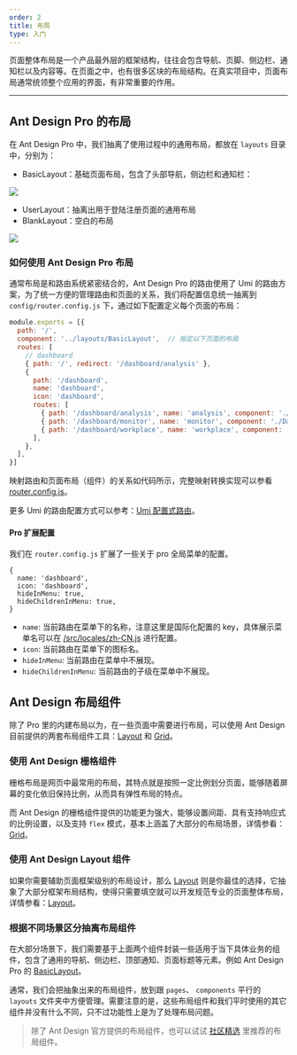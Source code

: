 ```yaml
---
order: 2
title: 布局
type: 入门
---
```


页面整体布局是一个产品最外层的框架结构，往往会包含导航、页脚、侧边栏、通知栏以及内容等。在页面之中，也有很多区块的布局结构。在真实项目中，页面布局通常统领整个应用的界面，有非常重要的作用。

---

## Ant Design Pro 的布局

在 Ant Design Pro 中，我们抽离了使用过程中的通用布局，都放在 `layouts` 目录中，分别为：

- BasicLayout：基础页面布局，包含了头部导航，侧边栏和通知栏：

<img src="https://gw.alipayobjects.com/zos/rmsportal/oXmyfmffJVvdbmDoGvuF.png" />

- UserLayout：抽离出用于登陆注册页面的通用布局
- BlankLayout：空白的布局

<img src="https://gw.alipayobjects.com/zos/rmsportal/mXsydBXvLqBVEZLMssEy.png" />

### 如何使用 Ant Design Pro 布局

通常布局是和路由系统紧密结合的，Ant Design Pro 的路由使用了 Umi 的路由方案，为了统一方便的管理路由和页面的关系，我们将配置信息统一抽离到 `config/router.config.js` 下，通过如下配置定义每个页面的布局：

```jsx
module.exports = [{
  path: '/',
  component: '../layouts/BasicLayout',  // 指定以下页面的布局
  routes: [
    // dashboard
    { path: '/', redirect: '/dashboard/analysis' },
    {
      path: '/dashboard',
      name: 'dashboard',
      icon: 'dashboard',
      routes: [
        { path: '/dashboard/analysis', name: 'analysis', component: './Dashboard/Analysis' },
        { path: '/dashboard/monitor', name: 'monitor', component: './Dashboard/Monitor' },
        { path: '/dashboard/workplace', name: 'workplace', component: './Dashboard/Workplace' },
      ],
    },
  ],
}]
```

映射路由和页面布局（组件）的关系如代码所示，完整映射转换实现可以参看 [router.config.js](https://github.com/ant-design/ant-design-pro/blob/master/config/router.config.js)。

更多 Umi 的路由配置方式可以参考：[Umi  配置式路由](https://umijs.org/guide/router.html#%E9%85%8D%E7%BD%AE%E5%BC%8F%E8%B7%AF%E7%94%B1)。

#### Pro 扩展配置

我们在 `router.config.js` 扩展了一些关于 pro 全局菜单的配置。

```
{
  name: 'dashboard',
  icon: 'dashboard',
  hideInMenu: true,
  hideChildrenInMenu: true,
}
```

- `name`: 当前路由在菜单下的名称，注意这里是国际化配置的 key，具体展示菜单名可以在 [/src/locales/zh-CN.js](https://github.com/ant-design/ant-design-pro/blob/v2/src/locales/zh-CN.js) 进行配置。
- `icon`: 当前路由在菜单下的图标名。
- `hideInMenu`: 当前路由在菜单中不展现。
- `hideChildrenInMenu`: 当前路由的子级在菜单中不展现。

## Ant Design 布局组件

除了 Pro 里的内建布局以为，在一些页面中需要进行布局，可以使用 Ant Design 目前提供的两套布局组件工具：[Layout](http://ant.design/components/layout/) 和 [Grid](http://ant.design/components/grid/)。

### 使用 Ant Design 栅格组件

栅格布局是网页中最常用的布局，其特点就是按照一定比例划分页面，能够随着屏幕的变化依旧保持比例，从而具有弹性布局的特点。

而 Ant Design 的栅格组件提供的功能更为强大，能够设置间距、具有支持响应式的比例设置，以及支持 `flex` 模式，基本上涵盖了大部分的布局场景，详情参看：[Grid](http://ant.design/components/grid/)。

### 使用 Ant Design Layout 组件

如果你需要辅助页面框架级别的布局设计，那么 [Layout](http://ant.design/components/layout/) 则是你最佳的选择，它抽象了大部分框架布局结构，使得只需要填空就可以开发规范专业的页面整体布局，详情参看：[Layout](http://ant.design/components/layout/)。

### 根据不同场景区分抽离布局组件

在大部分场景下，我们需要基于上面两个组件封装一些适用于当下具体业务的组件，包含了通用的导航、侧边栏、顶部通知、页面标题等元素。例如 Ant Design Pro 的 [BasicLayout](https://github.com/ant-design/ant-design-pro/blob/master/src/layouts/BasicLayout.js)。

通常，我们会把抽象出来的布局组件，放到跟 `pages`、 `components` 平行的 `layouts` 文件夹中方便管理。需要注意的是，这些布局组件和我们平时使用的其它组件并没有什么不同，只不过功能性上是为了处理布局问题。

> 除了 Ant Design 官方提供的布局组件，也可以试试 [社区精选](https://ant.design/docs/react/recommendation-cn) 里推荐的布局组件。
